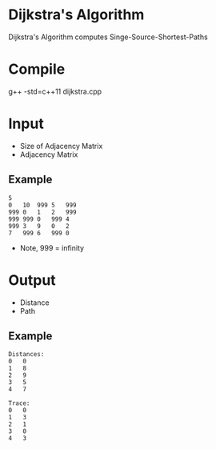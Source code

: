 # Dijkstra's Algorithm

Dijkstra's Algorithm computes Singe-Source-Shortest-Paths

# Compile

g++ -std=c++11 dijkstra.cpp

# Input
*  Size of Adjacency Matrix
*  Adjacency Matrix

## Example
```
5
0 	10 	999 5 	999
999	0 	1 	2 	999
999 999 0 	999 4
999 3 	9 	0 	2
7 	999 6 	999 0
```

*  Note, 999 = infinity

# Output
*  Distance 
*  Path

## Example
```
Distances:
0	0
1	8
2	9
3	5
4	7

Trace:
0	0
1	3
2	1
3	0
4	3	
```